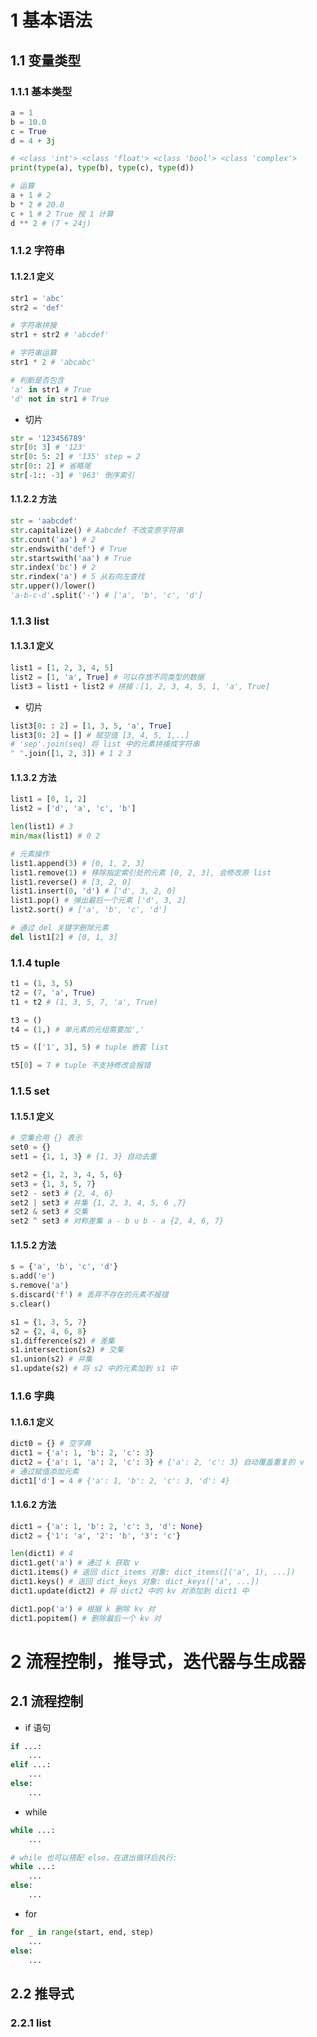 # 1 基本语法
## 1.1 变量类型
### 1.1.1 基本类型
```python
a = 1
b = 10.0
c = True
d = 4 + 3j

# <class 'int'> <class 'float'> <class 'bool'> <class 'complex'>
print(type(a), type(b), type(c), type(d))

# 运算
a + 1 # 2
b * 2 # 20.0
c + 1 # 2 True 按 1 计算
d ** 2 # (7 + 24j)
```
### 1.1.2 字符串
#### 1.1.2.1 定义
```python
str1 = 'abc'
str2 = 'def'

# 字符串拼接
str1 + str2 # 'abcdef'

# 字符串运算
str1 * 2 # 'abcabc'

# 判断是否包含
'a' in str1 # True
'd' not in str1 # True
```
- 切片
```python
str = '123456789'
str[0: 3] # '123'
str[0: 5: 2] # '135' step = 2
str[0:: 2] # 省略尾
str[-1:: -3] # '963' 倒序索引
```
#### 1.1.2.2 方法
```python
str = 'aabcdef'
str.capitalize() # Aabcdef 不改变原字符串
str.count('aa') # 2
str.endswith('def') # True
str.startswith('aa') # True
str.index('bc') # 2
str.rindex('a') # 5 从右向左查找
str.upper()/lower()
'a-b-c-d'.split('-') # ['a', 'b', 'c', 'd']

```
### 1.1.3 list
#### 1.1.3.1 定义
```python
list1 = [1, 2, 3, 4, 5]
list2 = [1, 'a', True] # 可以存放不同类型的数据
list3 = list1 + list2 # 拼接：[1, 2, 3, 4, 5, 1, 'a', True]
```
- 切片
```python
list3[0: : 2] = [1, 3, 5, 'a', True]
list3[0: 2] = [] # 赋空值 [3, 4, 5, 1,..]
# 'sep'.join(seq) 将 list 中的元素拼接成字符串
" ".join([1, 2, 3]) # 1 2 3
```
#### 1.1.3.2 方法
```python
list1 = [0, 1, 2]
list2 = ['d', 'a', 'c', 'b']

len(list1) # 3
min/max(list1) # 0 2

# 元素操作
list1.append(3) # [0, 1, 2, 3]
list1.remove(1) # 移除指定索引处的元素 [0, 2, 3], 会修改原 list
list1.reverse() # [3, 2, 0]
list1.insert(0, 'd') # ['d', 3, 2, 0]
list1.pop() # 弹出最后一个元素 ['d', 3, 2]
list2.sort() # ['a', 'b', 'c', 'd']

# 通过 del 关键字删除元素
del list1[2] # [0, 1, 3]
```
### 1.1.4 tuple
```python
t1 = (1, 3, 5)
t2 = (7, 'a', True)
t1 + t2 # (1, 3, 5, 7, 'a', True)

t3 = ()
t4 = (1,) # 单元素的元组需要加','

t5 = (['1', 3], 5) # tuple 嵌套 list

t5[0] = 7 # tuple 不支持修改会报错
```
### 1.1.5 set
#### 1.1.5.1 定义
```python
# 空集合用 {} 表示
set0 = {}
set1 = {1, 1, 3} # {1, 3} 自动去重

set2 = {1, 2, 3, 4, 5, 6}
set3 = {1, 3, 5, 7}
set2 - set3 # {2, 4, 6}
set2 | set3 # 并集 {1, 2, 3, 4, 5, 6 ,7}
set2 & set3 # 交集 
set2 ^ set3 # 对称差集 a - b ∪ b - a {2, 4, 6, 7} 
```
#### 1.1.5.2 方法
```python
s = {'a', 'b', 'c', 'd'}
s.add('e')
s.remove('a')
s.discard('f') # 丢弃不存在的元素不报错
s.clear()

s1 = {1, 3, 5, 7}
s2 = {2, 4, 6, 8}
s1.difference(s2) # 差集
s1.intersection(s2) # 交集
s1.union(s2) # 并集
s1.update(s2) # 将 s2 中的元素加到 s1 中
```
### 1.1.6 字典
#### 1.1.6.1 定义
```python
dict0 = {} # 空字典
dict1 = {'a': 1, 'b': 2, 'c': 3}
dict2 = {'a': 1, 'a': 2, 'c': 3} # {'a': 2, 'c': 3} 自动覆盖重复的 v
# 通过赋值添加元素
dict1['d'] = 4 # {'a': 1, 'b': 2, 'c': 3, 'd': 4}
```
#### 1.1.6.2 方法
```python
dict1 = {'a': 1, 'b': 2, 'c': 3, 'd': None}
dict2 = {'1': 'a', '2': 'b', '3': 'c'}

len(dict1) # 4
dict1.get('a') # 通过 k 获取 v
dict1.items() # 返回 dict_items 对象: dict_items([('a', 1), ...])
dict1.keys() # 返回 dict_keys 对象: dict_keys(['a', ...])
dict1.update(dict2) # 将 dict2 中的 kv 对添加到 dict1 中

dict1.pop('a') # 根据 k 删除 kv 对
dict1.popitem() # 删除最后一个 kv 对
```
# 2 流程控制，推导式，迭代器与生成器
## 2.1 流程控制
- if 语句
```python
if ...:
	...
elif ...:
	...
else:
	...
```
- while
```python
while ...:
	...

# while 也可以搭配 else，在退出循环后执行:
while ...:
	...
else:
	...
```
- for
```python
for _ in range(start, end, step)
	...
else:
	...
```
## 2.2 推导式
### 2.2.1 list

